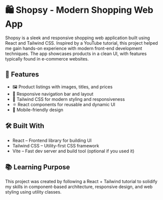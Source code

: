 # 🛍️ Shopsy - Modern Shopping Web App

Shopsy is a sleek and responsive shopping web application built using React and Tailwind CSS. Inspired by a YouTube tutorial, this project helped me gain hands-on experience with modern front-end development techniques. The app showcases products in a clean UI, with features typically found in e-commerce websites.

## 🚀 Features

- 🖼️ Product listings with images, titles, and prices  
- 🧭 Responsive navigation bar and layout  
- 💅 Tailwind CSS for modern styling and responsiveness  
- ⚛️ React components for reusable and dynamic UI  
- 📱 Mobile-friendly design  

## 🛠️ Built With

- React – Frontend library for building UI  
- Tailwind CSS – Utility-first CSS framework  
- Vite – Fast dev server and build tool (optional if you used it)  

## 📚 Learning Purpose

This project was created by following a React + Tailwind tutorial to solidify my skills in component-based architecture, responsive design, and web styling using utility classes.
